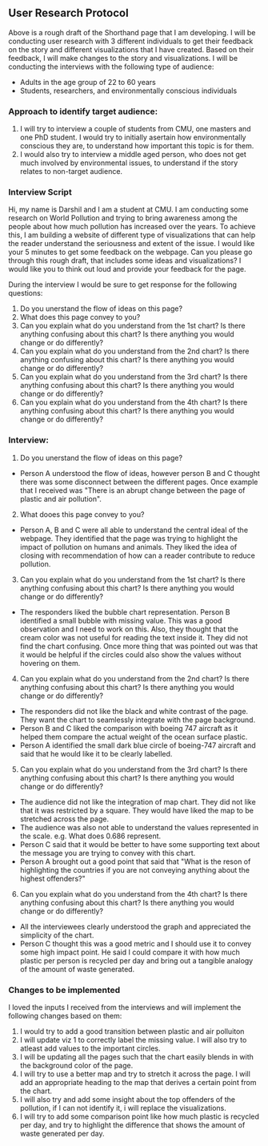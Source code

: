 <script src="https://carnegiemellon.shorthandstories.com/reality-check-pollution/embed.js"></script>






## User Research Protocol

Above is a rough draft of the Shorthand page that I am developing. I will be conducting user research with 3 different individuals to get their feedback on the story and different visualizations that I have created. Based on their feedback, I will make changes to the story and visualizations. I will be conducting the interviews with the following type of audience:
- Adults in the age group of 22 to 60 years
- Students, researchers, and environmentally conscious individuals

### Approach to identify target audience:
1. I will try to interview a couple of students from CMU, one masters and one PhD student. I would try to initially asertain how environmentally conscious they are, to understand how important this topic is for them.
2. I would also try to interview a middle aged person, who does not get much involved by environmental issues, to understand if the story relates to non-target audience.


### Interview Script
Hi, my name is Darshil and I am a student at CMU. I am conducting some research on World Pollution and trying to bring awareness among the people about how much pollution has increased over the years. To achieve this, I am building a website of different type of visualizations that can help the reader understand the seriousness and extent of the issue. I would like your 5 minutes to get some feedback on the webpage.
Can you please go through this rough draft, that includes some ideas and visualizations? I would like you to think out loud and provide your feedback for the page.

During the interview I would be sure to get response for the following questions:
1. Do you unerstand the flow of ideas on this page?
2. What does this page convey to you?
3. Can you explain what do you understand from the 1st chart? Is there anything confusing about this chart? Is there anything you would change or do differently?
4. Can you explain what do you understand from the 2nd chart? Is there anything confusing about this chart? Is there anything you would change or do differently?
5. Can you explain what do you understand from the 3rd chart? Is there anything confusing about this chart? Is there anything you would change or do differently?
6. Can you explain what do you understand from the 4th chart? Is there anything confusing about this chart? Is there anything you would change or do differently?


### Interview:
1. Do you unerstand the flow of ideas on this page?
- Person A understood the flow of ideas, however person B and C thought there was some disconnect between the different pages. Once example that I received was "There is an abrupt change between the page of plastic and air pollution".


2. What dooes this page convey to you?
- Person A, B and C were all able to understand the central ideal of the webpage. They identified that the page was trying to highlight the impact of pollution on humans and animals. They liked the idea of closing with recommendation of how can a reader contribute to reduce pollution.


3. Can you explain what do you understand from the 1st chart? Is there anything confusing about this chart? Is there anything you would change or do differently?
- The responders liked the bubble chart representation. Person B identified a small bubble with missing value. This was a good observation and I need to work on this. Also, they thought that the cream color was not useful for reading the text inside it. They did not find the chart confusing. Once more thing that was pointed out was that it would be helpful if the circles could also show the values without hovering on them.

4. Can you explain what do you understand from the 2nd chart? Is there anything confusing about this chart? Is there anything you would change or do differently?
- The responders did not like the black and white contrast of the page. They want the chart to seamlessly integrate with the page background. 
- Person B and C liked the comparison with boeing 747 aircraft as it helped them compare the actual weight of the ocean surface plastic.
- Person A identified the small dark blue circle of boeing-747 aircraft and said that he would like it to be clearly labelled.

5. Can you explain what do you understand from the 3rd chart? Is there anything confusing about this chart? Is there anything you would change or do differently?
- The audience did not like the integration of map chart. They did not like that it was restricted by a square. They would have liked the map to be stretched across the page.
- The audience was also not able to understand the values represented in the scale. e.g. What does 0.686 represent.
- Person C said that it would be better to have some supporting text about the message you are trying to convey with this chart.
- Person A brought out a good point that said that "What is the reson of highlighting the countries if you are not conveying anything about the highest offenders?"

6. Can you explain what do you understand from the 4th chart? Is there anything confusing about this chart? Is there anything you would change or do differently?
- All the interviewees clearly understood the graph and appreciated the simplicity of the chart.
- Person C thought this was a good metric and I should use it to convey some high impact point. He said I could compare it with how much plastic per person is recycled per day and bring out a tangible analogy of the amount of waste generated.


### Changes to be implemented
I loved the inputs I received from the interviews and will implement the following changes based on them:
1. I would try to add a good transition between plastic and air polluiton
2. I will update viz 1 to correctly label the missing value. I will also try to atleast add values to the important circles.
3. I will be updating all the pages such that the chart easily blends in with the background color of the page.
4. I will try to use a better map and try to stretch it across the page. I will add an appropriate heading to the map that derives a certain point from the chart.
5. I will also try and add some insight about the top offenders of the pollution, if I can not identify it, i will replace the visualizations.
6. I will try to add some comparison point like how much plastic is recycled per day, and try to highlight the difference that shows the amount of waste generated per day.



